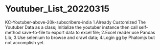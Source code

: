 # Youtuber_List_20220315
KC-Youtuber-above-20k-subscribers-india
1.Already Customized The Youtuber Data as a class; Initialize the youtuber instance then call self-method save-to-file to export data to excel file;
2.Excel reader use Pandas Lib;
3.Use selenium to browse and crawl data;
4.Login gg by Phatomjs but not accomplish yet.
